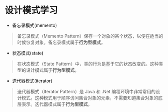 # 设计模式学习
- 备忘录模式(memento)
> 备忘录模式（Memento Pattern）保存一个对象的某个状态，以便在适当的时候恢复对象。备忘录模式属于**行为型模式**。
- 状态模式(state)
> 在状态模式（State Pattern）中，类的行为是基于它的状态改变的。这种类型的设计模式属于**行为型模式**。
- 迭代器模式(iterator)
> 迭代器模式（Iterator Pattern）是 Java 和 .Net 编程环境中非常常用的设计模式。这种模式用于顺序访问集合对象的元素，不需要知道集合对象的底层表示。迭代器模式属于**行为型模式**。